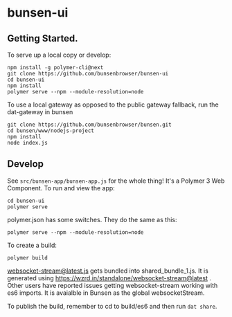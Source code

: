 # bunsen-ui

## Getting Started.

To serve up a local copy or develop:
```
npm install -g polymer-cli@next
git clone https://github.com/bunsenbrowser/bunsen-ui
cd bunsen-ui
npm install
polymer serve --npm --module-resolution=node
```

To use a local gateway as opposed to the public gateway fallback, run the dat-gateway in bunsen
```
git clone https://github.com/bunsenbrowser/bunsen.git
cd bunsen/www/nodejs-project
npm install
node index.js
```

## Develop
See `src/bunsen-app/bunsen-app.js` for the whole thing! It's a Polymer 3 Web Component. To run and view the app:

```
cd bunsen-ui
polymer serve
```

polymer.json has some switches. They do the same as this:

```
polymer serve --npm --module-resolution=node

```

To create a build:

```
polymer build
```

websocket-stream@latest.js gets bundled into shared_bundle_1.js. It is generated using https://wzrd.in/standalone/websocket-stream@latest .
Other users have reported issues getting websocket-stream working with es6 imports. It is avaialble in Bunsen as the global websocketStream.

To publish the build, remember to cd to build/es6 and then run `dat share`.


